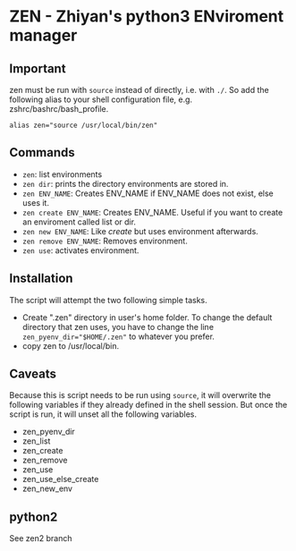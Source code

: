 # **ZEN** - Zhiyan's python3 ENviroment manager

## Important

zen must be run with `source` instead of directly, i.e. with `./`. So add the
following alias to your shell configuration file, e.g.
zshrc/bashrc/bash_profile.

`alias zen="source /usr/local/bin/zen"`

## Commands
* `zen`: list environments
* `zen dir`: prints the directory environments are stored in.
* `zen ENV_NAME`: Creates ENV_NAME if ENV_NAME does not exist, else uses it.
* `zen create ENV_NAME`: Creates ENV_NAME. Useful if you want to create an
  enviroment called list or dir.
* `zen new ENV_NAME`: Like *create* but uses environment afterwards.
* `zen remove ENV_NAME`: Removes environment.
* `zen use`: activates environment.

## Installation
The script will attempt the two following simple tasks.
* Create ".zen" directory in user's home folder. To change the default
  directory that zen uses, you have to change the line
  `zen_pyenv_dir="$HOME/.zen"` to whatever you prefer.
* copy zen to /usr/local/bin.

## Caveats

Because this is script needs to be run using `source`, it will overwrite the
following variables if they already defined in the shell session. But once the
script is run, it will unset all the following variables.

* zen_pyenv_dir
* zen_list
* zen_create
* zen_remove
* zen_use
* zen_use_else_create
* zen_new_env

## python2
See zen2 branch
